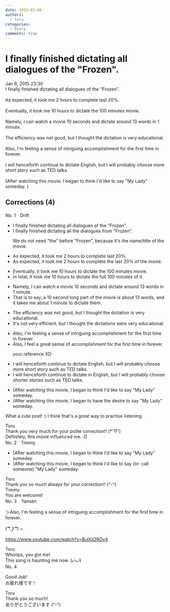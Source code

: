 ```yaml
---
date: 2015-01-06
authors:
  - toru
categories:
  - Diary
comments: true
---
```


# I finally finished dictating all dialogues of the "Frozen".
<div class="date">Jan 6, 2015 23:30</div>
<div id="post"><div id="body_show_ori">
I finally finished dictating all dialogues of the "Frozen".<br/><br/>As expected, it took me 2 hours to complete last 20%.<br/><br/>Eventually, it took me 10 hours to dictate the 100 minutes movie.<br/><br/>Namely, I can watch a movie 10 seconds and dictate around 13 words in 1 minute.<br/><br/>The efficiency was not good, but I thought the dictation is very educational.<br/><br/>Also, I'm feeling a sense of intriguing accomplishment for the first time in forever.<br/><br/>I will henceforth continue to dictate English, but  I will probably choose more short story such as TED talks.<br/><br/>(After watching this movie, I began to think I'd like to say "My Lady" someday. )
</div></div>

<!-- more -->


## Corrections (4)
<div id="block"><div class="first_name"> No. 1　<span class="just_name">Drift</span></div><div id="block2">
<ul class="correction_field">
<li class="incorrect">I finally finished dictating all dialogues of the "Frozen".</li>
<li class="corrected correct">
I finally finished dictating all the dialogues from "Frozen".
<p class="correction_comment">We do not need "the" before "Frozen", because it's the name/title of the movie.</p>
</li>
</ul>
<ul class="correction_field">
<li class="incorrect">As expected, it took me 2 hours to complete last 20%.</li>
<li class="corrected correct">
As expected, it took me 2 hours to complete the last 20% of the movie.
</li>
</ul>
<ul class="correction_field">
<li class="incorrect">Eventually, it took me 10 hours to dictate the 100 minutes movie.</li>
<li class="corrected correct">
In total, it took me 10 hours to dictate the full 100 minutes of it.
</li>
</ul>
<ul class="correction_field">
<li class="incorrect">Namely, I can watch a movie 10 seconds and dictate around 13 words in 1 minute.</li>
<li class="corrected correct">
That is to say, a 10 second long part of the movie is about 13 words, and it takes me about 1 minute to dictate them.
</li>
</ul>
<ul class="correction_field">
<li class="incorrect">The efficiency was not good, but I thought the dictation is very educational.</li>
<li class="corrected correct">
It's not very efficient, but I thought the dictations were very educational.
</li>
</ul>
<ul class="correction_field">
<li class="incorrect">Also, I'm feeling a sense of intriguing accomplishment for the first time in forever.</li>
<li class="corrected correct">
Also, I feel a great sense of accomplishment for the first time in forever.
<p class="correction_comment">your reference XD</p>
</li>
</ul>
<ul class="correction_field">
<li class="incorrect">I will henceforth continue to dictate English, but  I will probably choose more short story such as TED talks.</li>
<li class="corrected correct">
I will henceforth continue to dictate in English, but I will probably choose shorter stories such as TED talks.
</li>
</ul>
<ul class="correction_field">
<li class="incorrect">(After watching this movie, I began to think I'd like to say "My Lady" someday.</li>
<li class="corrected correct">
(After watching this movie, I began to have the desire to say "My Lady" someday.
</li>
</ul>
<p class="comment_small">
 What a cute post! :) I think that's a great way to practise listening.
</p>

</div><div class="name"><span class="just_name">Toru</span><br>
Thank you very much for your polite correction!! (*'▽')<br/>Definitely, this movie influenced me. :D
</div>
</div>
<div id="block"><div class="first_name"> No. 2　<span class="just_name">Timmy</span></div><div id="block2">
<ul class="correction_field">
<li class="incorrect">(After watching this movie, I began to think I'd like to say "My Lady" someday.</li>
<li class="corrected correct">
(After watching this movie, I began to think I'd like to say (or: call someone) "My Lady" someday.
</li>
</ul>
</div><div class="name"><span class="just_name">Toru</span><br>
Thank you so much always for your correction!! (^-^)
</div>
<div class="name"><span class="just_name">Timmy</span><br>
You are welcome!
</div>
</div>
<div id="block"><div class="first_name"> No. 3　<span class="just_name">Yansen</span></div><div id="block2">
<p class="comment_small">
 ＞Also, I'm feeling a sense of intriguing accomplishment for the first time in forever.
 <br/>
 <br/>
 ( ͡° ͜ʖ ͡°) ~
 <br/>
 <br/>
 <a href="https://www.youtube.com/watch?v=BulXil2ROy4" target="_blank">
  https://www.youtube.com/watch?v=BulXil2ROy4
 </a>
</p>

</div><div class="name"><span class="just_name">Toru</span><br>
Whoops, you got me!<br/>This song is haunting me now. (๑˃̵ᴗ˂̵)
</div>
</div>
<div id="block"><div class="first_name"> No. 4　<span class="just_name"></span></div><div id="block2">
<p class="comment_small">
 Good Job!
 <br/>
 お疲れ様です！
</p>

</div><div class="name"><span class="just_name">Toru</span><br>
Thank you so much!<br/>ありがとうございます (^-^)
</div>
</div>

